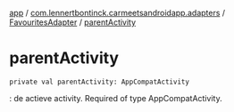 [app](../../index.md) / [com.lennertbontinck.carmeetsandroidapp.adapters](../index.md) / [FavouritesAdapter](index.md) / [parentActivity](./parent-activity.md)

# parentActivity

`private val parentActivity: AppCompatActivity`

: de actieve activity. Required of type AppCompatActivity.


